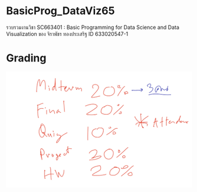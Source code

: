 # BasicProg_DataViz65
รวบรวมงานวิชา SC663401 : Basic Programming for Data Science and Data Visualization ของ จิราพัชร ทองประเสริฐ ID 633020547-1

# Grading
![grading image](Grading.jpg)
